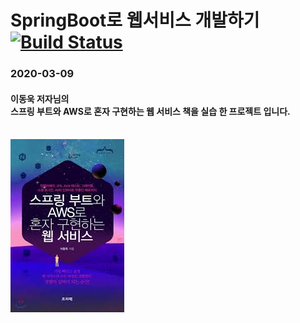 # SpringBoot로 웹서비스 개발하기 [![Build Status](https://travis-ci.org/slo-ow/TestProject2.svg?branch=master)](https://travis-ci.org/slo-ow/TestProject2)
### 2020-03-09
#### 이동욱 저자님의 <br>스프링 부트와 AWS로 혼자 구현하는 웹 서비스 책을 실습 한 프로젝트 입니다.
<br>![Cover](./image/cover.png)
